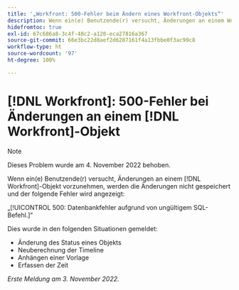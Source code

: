 ```yaml
---
title: '„Workfront: 500-Fehler beim Ändern eines Workfront-Objekts“'
description: Wenn ein(e) Benutzende(r) versucht, Änderungen an einem Workfront-Objekt vorzunehmen, werden die Änderungen nicht gespeichert und ein Fehler wird angezeigt.
hidefromtoc: true
exl-id: 67c686a8-3c4f-48c2-a120-eca27816a367
source-git-commit: 66e3bc22d8aef2d6287161f4a13fbbe0f3ac99c8
workflow-type: ht
source-wordcount: '97'
ht-degree: 100%

---
```


# [!DNL Workfront]: 500-Fehler bei Änderungen an einem [!DNL Workfront]-Objekt

>[!NOTE]
>
>Dieses Problem wurde am 4. November 2022 behoben.

Wenn ein(e) Benutzende(r) versucht, Änderungen an einem [!DNL Workfront]-Objekt vorzunehmen, werden die Änderungen nicht gespeichert und der folgende Fehler wird angezeigt:

„[!UICONTROL 500: Datenbankfehler aufgrund von ungültigem SQL-Befehl.]“

Dies wurde in den folgenden Situationen gemeldet:

* Änderung des Status eines Objekts
* Neuberechnung der Timeline
* Anhängen einer Vorlage
* Erfassen der Zeit

_Erste Meldung am 3. November 2022._
